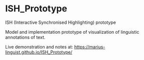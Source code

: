 # ISH_Prototype
ISH (Interactive Synchronised Highlighting) prototype

Model and implementation prototype of visualization of linguistic annotations of text.

Live demonstration and notes at: https://marius-linguist.github.io/ISH_Prototype/
